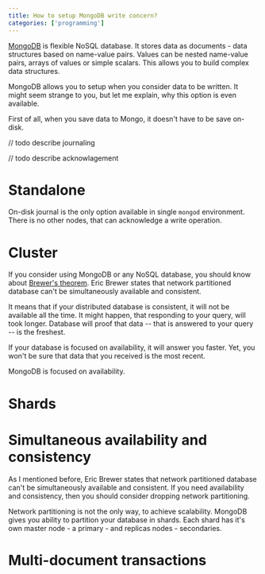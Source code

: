 ```yaml
---
title: How to setup MongoDB write concern?
categories: ['programming']
---
```


[MongoDB](https://www.mongodb.com/) is flexible NoSQL database. It stores data as documents - data structures based on name-value pairs. Values can be nested name-value pairs, arrays of values or simple scalars. This allows you to build complex data structures.

MongoDB allows you to setup when you consider data to be written.
It might seem strange to you, but let me explain, why this option is even available.

First of all, when you save data to Mongo, it doesn't have to be save on-disk. 

// todo describe journaling

// todo describe acknowlagement

# Standalone

On-disk journal is the only option available in single `mongod` environment. There is no other nodes, that can acknowledge a write operation.

# Cluster

If you consider using MongoDB or any NoSQL database, you should know about [Brewer's theorem](https://en.wikipedia.org/wiki/CAP_theorem). 
Eric Brewer states that network partitioned database can't be simultaneously available and consistent.

It means that if your distributed database is consistent, it will not be available all the time. It might happen, that responding to your query, will took longer. Database will proof that data -- that is answered to your query -- is the freshest.

If your database is focused on availability, it will answer you faster. Yet, you won't be sure that data that you received is the most recent.

MongoDB is focused on availability.

# Shards

# Simultaneous availability and consistency

As I mentioned before, Eric Brewer states that network partitioned database can't be simultaneously available and consistent. 
If you need availability and consistency, then you should consider dropping network partitioning.

Network partitioning is not the only way, to achieve scalability. MongoDB gives you ability to partition your database in shards. Each shard has it's own master node - a primary - and replicas nodes - secondaries.

# Multi-document transactions